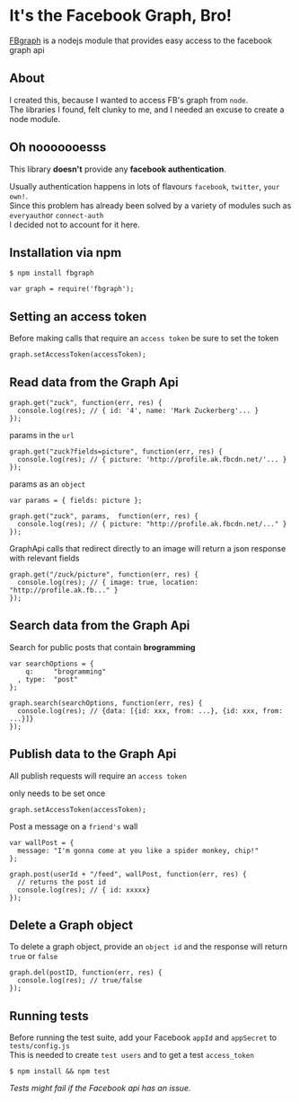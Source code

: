 # It's the Facebook Graph, Bro!

[FBgraph](http://github.com/criso/fbgraph) is a nodejs module that provides easy access to the facebook graph api

## About

  I created this, because I wanted to access FB's graph from `node`.  
  The libraries I found, felt clunky to me, and I needed an excuse to create a node module.

## Oh nooooooesss

  This library __doesn't__ provide any __facebook authentication__.
  
  Usually authentication happens in lots of flavours `facebook`, `twitter`, `your own!`.  
  Since this problem has already been solved by a variety of modules such as `everyauth`or `connect-auth`    
  I decided not to account for it here.


## Installation via npm
    $ npm install fbgraph  
    
    var graph = require('fbgraph');
    
## Setting an access token

Before making calls that require an `access token` be sure to set the token

    graph.setAccessToken(accessToken);

## Read data from the Graph Api

    graph.get("zuck", function(err, res) {
      console.log(res); // { id: '4', name: 'Mark Zuckerberg'... }
    });

params in the `url`

    graph.get("zuck?fields=picture", function(err, res) {
      console.log(res); // { picture: 'http://profile.ak.fbcdn.net/'... }
    });

params as an `object`

    var params = { fields: picture };

    graph.get("zuck", params,  function(err, res) {
      console.log(res); // { picture: "http://profile.ak.fbcdn.net/..." }
    });

GraphApi calls that redirect directly to an image
will return a json response with relevant fields


    graph.get("/zuck/picture", function(err, res) {
      console.log(res); // { image: true, location: "http://profile.ak.fb..." }
    });


## Search data from the Graph Api

Search for public posts that contain __brogramming__

    var searchOptions = {
        q:     "brogramming"
      , type:  "post"
    };

    graph.search(searchOptions, function(err, res) {
      console.log(res); // {data: [{id: xxx, from: ...}, {id: xxx, from: ...}]}
    });


## Publish data to the Graph Api
All publish requests will require an `access token`

only needs to be set once

    graph.setAccessToken(accessToken);

Post a message on a `friend's` wall

    var wallPost = {
      message: "I'm gonna come at you like a spider monkey, chip!"
    };

    graph.post(userId + "/feed", wallPost, function(err, res) {
      // returns the post id
      console.log(res); // { id: xxxxx}
    });

## Delete a Graph object

To delete a graph object, provide an `object id` and the 
response will return `true` or `false`

    graph.del(postID, function(err, res) {
      console.log(res); // true/false
    });

## Running tests

 Before running the test suite, add your Facebook `appId` and `appSecret` to `tests/config.js`   
 This is needed to create `test users` and to get a test `access_token`

    $ npm install && npm test

 _Tests might fail if the Facebook api has an issue._

